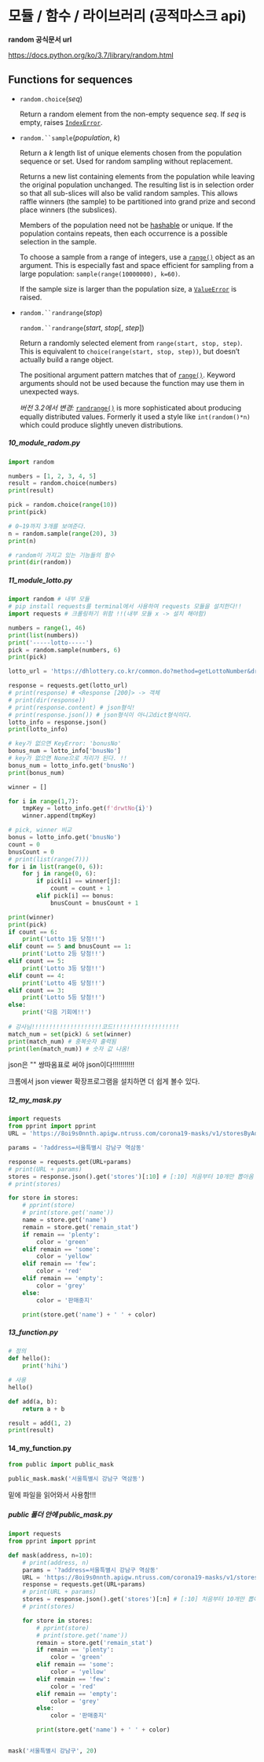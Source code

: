 # 모듈 / 함수 / 라이브러리 (공적마스크 api)

**random 공식문서 url**

https://docs.python.org/ko/3.7/library/random.html



## Functions for sequences

- `random.choice`(*seq*)

  Return a random element from the non-empty sequence *seq*. If *seq* is empty, raises [`IndexError`](https://docs.python.org/ko/3.7/library/exceptions.html#IndexError).

- `random.``sample`(*population*, *k*)

  Return a *k* length list of unique elements chosen from the population sequence or set. Used for random sampling without replacement.

  Returns a new list containing elements from the population while leaving the original population unchanged. The resulting list is in selection order so that all sub-slices will also be valid random samples. This allows raffle winners (the sample) to be partitioned into grand prize and second place winners (the subslices).

  Members of the population need not be [hashable](https://docs.python.org/ko/3.7/glossary.html#term-hashable) or unique. If the population contains repeats, then each occurrence is a possible selection in the sample.

  To choose a sample from a range of integers, use a [`range()`](https://docs.python.org/ko/3.7/library/stdtypes.html#range) object as an argument. This is especially fast and space efficient for sampling from a large population: `sample(range(10000000), k=60)`.

  If the sample size is larger than the population size, a [`ValueError`](https://docs.python.org/ko/3.7/library/exceptions.html#ValueError) is raised.

- `random.``randrange`(*stop*)

  `random.``randrange`(*start*, *stop*[, *step*])

  Return a randomly selected element from `range(start, stop, step)`. This is equivalent to `choice(range(start, stop, step))`, but doesn’t actually build a range object.

  The positional argument pattern matches that of [`range()`](https://docs.python.org/ko/3.7/library/stdtypes.html#range). Keyword arguments should not be used because the function may use them in unexpected ways.

  *버전 3.2에서 변경:* [`randrange()`](https://docs.python.org/ko/3.7/library/random.html#random.randrange) is more sophisticated about producing equally distributed values. Formerly it used a style like `int(random()*n)` which could produce slightly uneven distributions.



##### 10_module_radom.py

```python
import random

numbers = [1, 2, 3, 4, 5]
result = random.choice(numbers)
print(result)

pick = random.choice(range(10))
print(pick)

# 0~19까지 3개를 보여준다.
n = random.sample(range(20), 3)
print(n)

# random이 가지고 있는 기능들의 함수
print(dir(random))


```



##### 11_module_lotto.py

```python
import random # 내부 모듈
# pip install requests를 terminal에서 사용하여 requests 모듈을 설치한다!!
import requests # 크롤링하기 위함 !!(내부 모듈 x -> 설치 해야함)

numbers = range(1, 46)
print(list(numbers))
print('-----lotto-----')
pick = random.sample(numbers, 6)
print(pick)

lotto_url = 'https://dhlottery.co.kr/common.do?method=getLottoNumber&drwNo=914'

response = requests.get(lotto_url)
# print(response) # <Response [200]> -> 객체
# print(dir(response))
# print(response.content) # json형식!
# print(response.json()) # json형식이 아니고dict형식이다.
lotto_info = response.json()
print(lotto_info)

# key가 없으면 KeyError: 'bonusNo'
bonus_num = lotto_info['bnusNo']
# key가 없으면 None으로 처리가 된다. !! 
bonus_num = lotto_info.get('bnusNo')
print(bonus_num)

winner = []

for i in range(1,7):
    tmpKey = lotto_info.get(f'drwtNo{i}')
    winner.append(tmpKey)

# pick, winner 비교
bonus = lotto_info.get('bnusNo')
count = 0
bnusCount = 0
# print(list(range(7)))
for i in list(range(0, 6)):
    for j in range(0, 6):
        if pick[i] == winner[j]:
            count = count + 1
        elif pick[i] == bonus:
            bnusCount = bnusCount + 1

print(winner)
print(pick)
if count == 6:
    print('Lotto 1등 당첨!!')
elif count == 5 and bnusCount == 1:
    print('Lotto 2등 당첨!!')
elif count == 5:
    print('Lotto 3등 당첨!!')
elif count == 4:
    print('Lotto 4등 당첨!!')
elif count == 3:
    print('Lotto 5등 당첨!!')
else:
    print('다음 기회에!!')
    
# 강사님!!!!!!!!!!!!!!!!!!!!코드!!!!!!!!!!!!!!!!!!!
match_num = set(pick) & set(winner)
print(match_num) # 중복숫자 출력됨
print(len(match_num)) # 숫자 값 나옴!

```



json은 "" 쌍따옴표로 써야 json이다!!!!!!!!!!!

크롬에서 json viewer 확장프로그램을 설치하면 더 쉽게 볼수 있다.



##### 12_my_mask.py

```python
import requests
from pprint import pprint
URL = 'https://8oi9s0nnth.apigw.ntruss.com/corona19-masks/v1/storesByAddr/json'

params = '?address=서울특별시 강남구 역삼동'

response = requests.get(URL+params)
# print(URL + params)
stores = response.json().get('stores')[:10] # [:10] 처음부터 10개만 뽑아옴
# print(stores)

for store in stores:
    # pprint(store)
    # print(store.get('name'))
    name = store.get('name')
    remain = store.get('remain_stat')
    if remain == 'plenty':
        color = 'green'
    elif remain == 'some':
        color = 'yellow'
    elif remain == 'few':
        color = 'red'
    elif remain == 'empty':
        color = 'grey'
    else:
        color = '판매중지'

    print(store.get('name') + ' ' + color)


```



##### 13_function.py

```python
# 정의
def hello():
    print('hihi')

# 사용
hello()

def add(a, b):
    return a + b

result = add(1, 2)
print(result)

```



#### 14_my_function.py

```python
from public import public_mask

public_mask.mask('서울특별시 강남구 역삼동')
```

밑에 파일을 읽어와서 사용함!!!

##### public 폴더 안에 public_mask.py

```python
import requests
from pprint import pprint

def mask(address, n=10):
    # print(address, n)
    params = '?address=서울특별시 강남구 역삼동'
    URL = 'https://8oi9s0nnth.apigw.ntruss.com/corona19-masks/v1/storesByAddr/json'
    response = requests.get(URL+params)
    # print(URL + params)
    stores = response.json().get('stores')[:n] # [:10] 처음부터 10개만 뽑아옴
    # print(stores)

    for store in stores:
        # pprint(store)
        # print(store.get('name'))
        remain = store.get('remain_stat')
        if remain == 'plenty':
            color = 'green'
        elif remain == 'some':
            color = 'yellow'
        elif remain == 'few':
            color = 'red'
        elif remain == 'empty':
            color = 'grey'
        else:
            color = '판매중지'

        print(store.get('name') + ' ' + color)


mask('서울특별시 강남구', 20)
```



